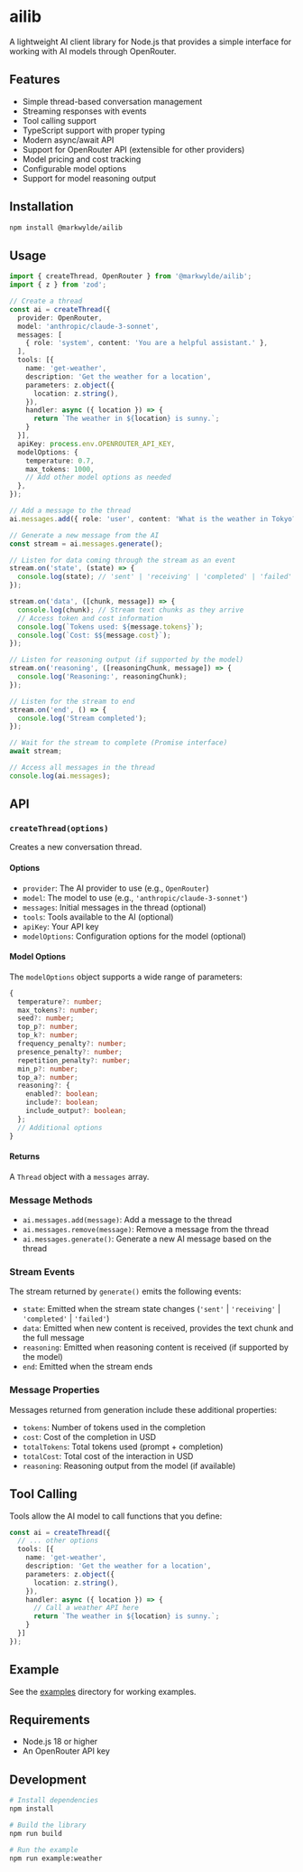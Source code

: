 # ailib

A lightweight AI client library for Node.js that provides a simple interface for working with AI models through OpenRouter.

## Features

- Simple thread-based conversation management
- Streaming responses with events
- Tool calling support
- TypeScript support with proper typing
- Modern async/await API
- Support for OpenRouter API (extensible for other providers)
- Model pricing and cost tracking
- Configurable model options
- Support for model reasoning output

## Installation

```bash
npm install @markwylde/ailib
```

## Usage

```ts
import { createThread, OpenRouter } from '@markwylde/ailib';
import { z } from 'zod';

// Create a thread
const ai = createThread({
  provider: OpenRouter,
  model: 'anthropic/claude-3-sonnet',
  messages: [
    { role: 'system', content: 'You are a helpful assistant.' },
  ],
  tools: [{
    name: 'get-weather',
    description: 'Get the weather for a location',
    parameters: z.object({
      location: z.string(),
    }),
    handler: async ({ location }) => {
      return `The weather in ${location} is sunny.`;
    }
  }],
  apiKey: process.env.OPENROUTER_API_KEY,
  modelOptions: {
    temperature: 0.7,
    max_tokens: 1000,
    // Add other model options as needed
  },
});

// Add a message to the thread
ai.messages.add({ role: 'user', content: 'What is the weather in Tokyo?' });

// Generate a new message from the AI
const stream = ai.messages.generate();

// Listen for data coming through the stream as an event
stream.on('state', (state) => {
  console.log(state); // 'sent' | 'receiving' | 'completed' | 'failed'
});

stream.on('data', ([chunk, message]) => {
  console.log(chunk); // Stream text chunks as they arrive
  // Access token and cost information
  console.log(`Tokens used: ${message.tokens}`);
  console.log(`Cost: $${message.cost}`);
});

// Listen for reasoning output (if supported by the model)
stream.on('reasoning', ([reasoningChunk, message]) => {
  console.log('Reasoning:', reasoningChunk);
});

// Listen for the stream to end
stream.on('end', () => {
  console.log('Stream completed');
});

// Wait for the stream to complete (Promise interface)
await stream;

// Access all messages in the thread
console.log(ai.messages);
```

## API

### `createThread(options)`

Creates a new conversation thread.

#### Options

- `provider`: The AI provider to use (e.g., `OpenRouter`)
- `model`: The model to use (e.g., `'anthropic/claude-3-sonnet'`)
- `messages`: Initial messages in the thread (optional)
- `tools`: Tools available to the AI (optional)
- `apiKey`: Your API key
- `modelOptions`: Configuration options for the model (optional)

#### Model Options

The `modelOptions` object supports a wide range of parameters:

```ts
{
  temperature?: number;
  max_tokens?: number;
  seed?: number;
  top_p?: number;
  top_k?: number;
  frequency_penalty?: number;
  presence_penalty?: number;
  repetition_penalty?: number;
  min_p?: number;
  top_a?: number;
  reasoning?: {
    enabled?: boolean;
    include?: boolean;
    include_output?: boolean;
  };
  // Additional options
}
```

#### Returns

A `Thread` object with a `messages` array.

### Message Methods

- `ai.messages.add(message)`: Add a message to the thread
- `ai.messages.remove(message)`: Remove a message from the thread
- `ai.messages.generate()`: Generate a new AI message based on the thread

### Stream Events

The stream returned by `generate()` emits the following events:

- `state`: Emitted when the stream state changes (`'sent'` | `'receiving'` | `'completed'` | `'failed'`)
- `data`: Emitted when new content is received, provides the text chunk and the full message
- `reasoning`: Emitted when reasoning content is received (if supported by the model)
- `end`: Emitted when the stream ends

### Message Properties

Messages returned from generation include these additional properties:

- `tokens`: Number of tokens used in the completion
- `cost`: Cost of the completion in USD
- `totalTokens`: Total tokens used (prompt + completion)
- `totalCost`: Total cost of the interaction in USD
- `reasoning`: Reasoning output from the model (if available)

## Tool Calling

Tools allow the AI model to call functions that you define:

```ts
const ai = createThread({
  // ... other options
  tools: [{
    name: 'get-weather',
    description: 'Get the weather for a location',
    parameters: z.object({
      location: z.string(),
    }),
    handler: async ({ location }) => {
      // Call a weather API here
      return `The weather in ${location} is sunny.`;
    }
  }]
});
```

## Example

See the [examples](./examples) directory for working examples.

## Requirements

- Node.js 18 or higher
- An OpenRouter API key

## Development

```bash
# Install dependencies
npm install

# Build the library
npm run build

# Run the example
npm run example:weather
```
